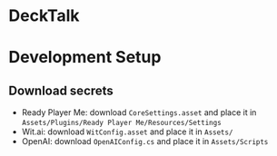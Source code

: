 # DeckTalk

# Development Setup
## Download secrets
- Ready Player Me: download `CoreSettings.asset` and place it in `Assets/Plugins/Ready Player Me/Resources/Settings`
- Wit.ai: download `WitConfig.asset` and place it in `Assets/`
- OpenAI: download `OpenAIConfig.cs` and place it in `Assets/Scripts`
